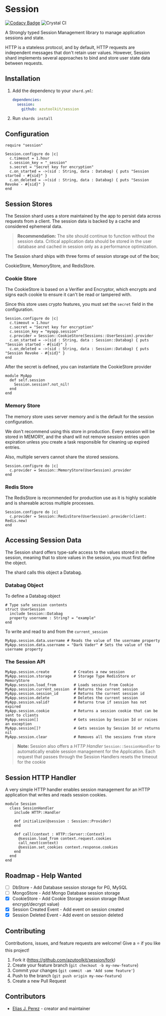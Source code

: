 # Session

[![Codacy Badge](https://api.codacy.com/project/badge/Grade/9a663614a1844a188270ba015cd14651)](https://app.codacy.com/gh/azutoolkit/session?utm_source=github.com&utm_medium=referral&utm_content=azutoolkit/session&utm_campaign=Badge_Grade_Settings) ![Crystal CI](https://github.com/azutoolkit/session/workflows/Crystal%20CI/badge.svg?branch=master)

A Strongly typed Session Management library to manage application sessions and state.

HTTP is a stateless protocol, and by default, HTTP requests are independent messages that don't retain user values. However, Session shard implements several approaches to bind and store user state data between requests.

## Installation

1. Add the dependency to your `shard.yml`:

   ```yaml
   dependencies:
     session:
       github: azutoolkit/session
   ```

2. Run `shards install`

## Configuration

```crystal
require "session"

Session.configure do |c|
  c.timeout = 1.hour
  c.session_key = "_session"
  s.secret = "Secret key for encryption"
  c.on_started = ->(sid : String, data : Databag) { puts "Session started - #{sid}" }
  c.on_deleted = ->(sid : String, data : Databag) { puts "Session Revoke - #{sid}" }
end
```

## Session Stores

The Session shard uses a store maintained by the app to persist data across requests from a client. The session data is backed by a cache and considered ephemeral data.

> **Recommendation:** The site should continue to function without the session data. Critical application data should be stored in the user database and cached in session only as a performance optimization.

The Session shard ships with three forms of session storage out of the box;

CookieStore, MemoryStore, and RedisStore.

### Cookie Store

The CookieStore is based on a Verifier and Encryptor, which encrypts and signs each cookie to ensure it can't be read or tampered with.

Since this store uses crypto features, you must set the `secret` field in the configuration.

```crystal
Session.configure do |c|
  c.timeout = 1.hour
  c.secret = "Secret key for encryption"
  c.session_key = "myapp.session"
  c.provider = Session::CookieStore(Sessions::UserSession).provider
  c.on_started = ->(sid : String, data : Session::Databag) { puts "Session started - #{sid}" }
  c.on_deleted = ->(sid : String, data : Session::Databag) { puts "Session Revoke - #{sid}" }
end
```

After the secret is defined, you can instantiate the CookieStore provider

```crystal
module MyApp
  def self.session
    Session.session?.not_nil!
  end
end
```

### Memory Store

The memory store uses server memory and is the default for the session configuration.

We don't recommend using this store in production. Every session will be stored in MEMORY, and the shard will not remove session entries upon expiration unless you create a task responsible for cleaning up expired entries.

Also, multiple servers cannot share the stored sessions.

```crystal
Session.configure do |c|
  c.provider = Session::MemoryStore(UserSession).provider
end
```

### Redis Store

The RedisStore is recommended for production use as it is highly scalable and is shareable across multiple processes.

```crystal
Session.configure do |c|
  c.provider = Session::RedisStore(UserSession).provider(client: Redis.new)
end
```

## Accessing Session Data

The Session shard offers type-safe access to the values stored in the session, meaning that to store values in the session, you must first define the object.

The shard calls this object a Databag.

### Databag Object

To define a Databag object

```crystal
# Type safe session contents
struct UserSession
  include Session::Databag
  property username : String? = "example"
end
```

To write and read to and from the `current_session`

```crystal
MyApp.session.data.username # Reads the value of the username property
MyApp.session.data.username = "Dark Vader" # Sets the value of the username property
```

### The Session API

```Crystal
MyApp.session.create           # Creates a new session
MyApp.session.storage          # Storage Type RedisStore or MemoryStore
MyApp.session.load_from        # Loads session from Cookie
MyApp.session.current_session  # Returns the current session
MyApp.session.session_id       # Returns the current session id
MyApp.session.delete           # Deletes the current session
MyApp.session.valid?           # Returns true if session has not expired
MyApp.session.cookie           # Returns a session cookie that can be sent to clients
MyApp.session[]                # Gets session by Session Id or raises an exception
MyApp.session[]?               # Gets session by Session Id or returns nil
MyApp.session.clear            # Removes all the sessions from store
```

> **Note:** Session also offers a _HTTP Handler_ `Session::SessionHandler` to
> automatically enable session management for the Application. Each request that
> passes through the Session Handlers resets the timeout for the cookie

## Session HTTP Handler

A very simple HTTP handler enables session management for an HTTP application that writes and reads session cookies.

```crystal
module Session
  class SessionHandler
    include HTTP::Handler

    def initialize(@session : Session::Provider)
    end

    def call(context : HTTP::Server::Context)
      @session.load_from context.request.cookies
      call_next(context)
      @session.set_cookies context.response.cookies
    end
  end
end
```

## Roadmap - Help Wanted

- [ ] DbStore - Add Database session storage for PG, MySQL
- [ ] MongoStore - Add Mongo Database session storage
- [x] CookieStore - Add Cookie Storage session storage (Must encrypt/decrypt value)
- [x] Session Created Event - Add event on session created
- [x] Session Deleted Event - Add event on session deleted

## Contributing

Contributions, issues, and feature requests are welcome!
Give a ⭐️ if you like this project!

1. Fork it (<https://github.com/azutoolkit/session/fork>)
2. Create your feature branch (`git checkout -b my-new-feature`)
3. Commit your changes (`git commit -am 'Add some feature'`)
4. Push to the branch (`git push origin my-new-feature`)
5. Create a new Pull Request

## Contributors

- [Elias J. Perez](https://github.com/azutoolkit) - creator and maintainer
